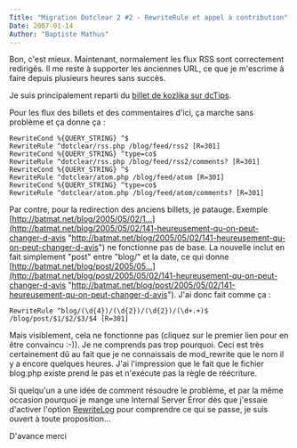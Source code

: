 ```yaml
---
Title: "Migration Dotclear 2 #2 - RewriteRule et appel à contribution"
Date: 2007-01-14
Author: "Baptiste Mathus"
---
```




Bon, c'est mieux. Maintenant, normalement les flux RSS sont correctement
redirigés. Il me reste à supporter les anciennes URL, ce que je
m'escrime à faire depuis plusieurs heures sans succès.

Je suis principalement reparti du [billet de kozlika sur
dcTips](http://dissitou.klafoutis.org/index.php/post/2006/12/29/Redirection-des-urls).

Pour les flux des billets et des commentaires d'ici, ça marche sans
problème et ça donne ça :

    RewriteCond %{QUERY_STRING} ^$
    RewriteRule ^dotclear/rss.php /blog/feed/rss2 [R=301]
    RewriteCond %{QUERY_STRING} ^type=co$
    RewriteRule ^dotclear/rss.php /blog/feed/rss2/comments? [R=301]
    RewriteCond %{QUERY_STRING} ^$
    RewriteRule ^dotclear/atom.php /blog/feed/atom [R=301]
    RewriteCond %{QUERY_STRING} ^type=co$
    RewriteRule ^dotclear/atom.php /blog/feed/atom/comments? [R=301]

Par contre, pour la redirection des anciens billets, je patauge. Exemple
[http://batmat.net/blog/2005/05/02/1...](http://batmat.net/blog/2005/05/02/141-heureusement-qu-on-peut-changer-d-avis "http://batmat.net/blog/2005/05/02/141-heureusement-qu-on-peut-changer-d-avis")
ne fonctionne pas de base. La nouvelle inclut en fait simplement "post"
entre "blog/" et la date, ce qui donne
[http://batmat.net/blog/post/2005/05...](http://batmat.net/blog/post/2005/05/02/141-heureusement-qu-on-peut-changer-d-avis "http://batmat.net/blog/post/2005/05/02/141-heureusement-qu-on-peut-changer-d-avis").
J'ai donc fait comme ça :

    RewriteRule ^blog/(\d{4})/(\d{2})/(\d{2})/(\d+.+)$ /blog/post/$1/$2/$3/$4 [R=301]

Mais visiblement, cela ne fonctionne pas (cliquez sur le premier lien
pour en être convaincu :-)). Je ne comprends pas trop pourquoi. Ceci est
très certainement dû au fait que je ne connaissais de mod\_rewrite que
le nom il y a encore quelques heures. J'ai l'impression que le fait que
le fichier blog.php existe prend le pas et n'exécute pas la règle de
réécriture.

Si quelqu'un a une idée de comment résoudre le problème, et par la même
occasion pourquoi je mange une Internal Server Error dès que j'essaie
d'activer l'option
[RewriteLog](http://www.illiweb.com/manuel/Apache_1.3_VF/mod/mod_rewrite.html#RewriteLog)
pour comprendre ce qui se passe, je suis ouvert à toute proposition...

D'avance merci

